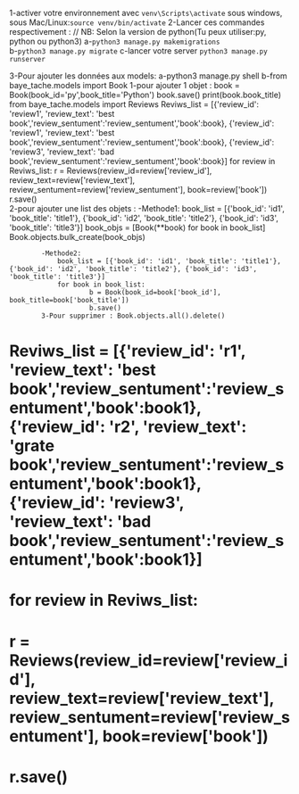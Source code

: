 1-activer votre environnement avec `venv\Scripts\activate` sous windows, sous Mac/Linux:```source venv/bin/activate```
2-Lancer ces commandes respectivement :
	// NB: Selon la version de python(Tu peux utiliser:py, python ou python3) 
	a-`python3 manage.py makemigrations`  
	b-`python3 manage.py migrate`
	c-lancer votre server `python3 manage.py runserver`
	
3-Pour ajouter les données aux models:
	a-python3 manage.py shell
	b-from baye_tache.models import Book
		1-pour ajouter 1 objet :
			book = Book(book_id='py',book_title='Python')
			book.save()
			print(book.book_title)
			from baye_tache.models import Reviews
			Reviws_list = [{'review_id': 'review1', 'review_text': 'best book','review_sentument':'review_sentument','book':book},
				       {'review_id': 'review1', 'review_text': 'best book','review_sentument':'review_sentument','book':book},
				       {'review_id': 'review3', 'review_text': 'bad book','review_sentument':'review_sentument','book':book}]
			for review in Reviws_list:
    			   r = Reviews(review_id=review['review_id'], review_text=review['review_text'], review_sentument=review['review_sentument'], book=review['book'])
   			   r.save()			
		2-pour ajouter une list des objets :
			-Methode1:
				book_list = [{'book_id': 'id1', 'book_title': 'title1'}, {'book_id': 'id2', 'book_title': 'title2'}, {'book_id': 'id3', 'book_title': 'title3'}]
				book_objs = [Book(**book) for book in book_list]
				Book.objects.bulk_create(book_objs)
			
			-Methode2:
				book_list = [{'book_id': 'id1', 'book_title': 'title1'}, {'book_id': 'id2', 'book_title': 'title2'}, {'book_id': 'id3', 'book_title': 'title3'}]
				for book in book_list:
    					b = Book(book_id=book['book_id'], book_title=book['book_title'])
    					b.save()
    		3-Pour supprimer : Book.objects.all().delete()
					

# Reviws_list = [{'review_id': 'r1', 'review_text': 'best book','review_sentument':'review_sentument','book':book1},{'review_id': 'r2', 'review_text': 'grate book','review_sentument':'review_sentument','book':book1},{'review_id': 'review3', 'review_text': 'bad book','review_sentument':'review_sentument','book':book1}]
# for review in Reviws_list:
#     r = Reviews(review_id=review['review_id'], review_text=review['review_text'], review_sentument=review['review_sentument'], book=review['book'])
#     r.save()	

	
	
